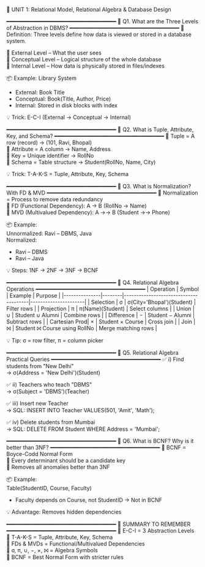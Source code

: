 🧠 UNIT 1: Relational Model, Relational Algebra & Database Design

━━━━━━━━━━━━━━━━━━━━━━━━━━━━━━━━━━
🔹 Q1. What are the Three Levels of Abstraction in DBMS?
━━━━━━━━━━━━━━━━━━━━━━━━━━━━━━━━━━
🧾 Definition:
Three levels define how data is viewed or stored in a database system.

🔸 External Level – What the user sees  
🔸 Conceptual Level – Logical structure of the whole database  
🔸 Internal Level – How data is physically stored in files/indexes

📦 Example:
Library System  
- External: Book Title  
- Conceptual: Book(Title, Author, Price)  
- Internal: Stored in disk blocks with index

💡 Trick: E-C-I (External → Conceptual → Internal)

━━━━━━━━━━━━━━━━━━━━━━━━━━━━━━━━━━
🔹 Q2. What is Tuple, Attribute, Key, and Schema?
━━━━━━━━━━━━━━━━━━━━━━━━━━━━━━━━━━
🔸 Tuple = A row (record) → (101, Ravi, Bhopal)  
🔸 Attribute = A column → Name, Address  
🔸 Key = Unique identifier → RollNo  
🔸 Schema = Table structure → Student(RollNo, Name, City)

💡 Trick: T-A-K-S = Tuple, Attribute, Key, Schema

━━━━━━━━━━━━━━━━━━━━━━━━━━━━━━━━━━
🔹 Q3. What is Normalization? With FD & MVD
━━━━━━━━━━━━━━━━━━━━━━━━━━━━━━━━━━
🔸 Normalization = Process to remove data redundancy  
🔸 FD (Functional Dependency): A → B (RollNo → Name)  
🔸 MVD (Multivalued Dependency): A →→ B (Student →→ Phone)

📦 Example:  
Unnormalized: Ravi – DBMS, Java  
Normalized:  
- Ravi – DBMS  
- Ravi – Java

💡 Steps: 1NF → 2NF → 3NF → BCNF

━━━━━━━━━━━━━━━━━━━━━━━━━━━━━━━━━━
🔹 Q4. Relational Algebra Operations
━━━━━━━━━━━━━━━━━━━━━━━━━━━━━━━━━━
| Operation     | Symbol | Example                               | Purpose              |
|---------------|--------|---------------------------------------|----------------------|
| Selection     | σ      | σ(City='Bhopal')(Student)             | Filter rows          |
| Projection    | π      | π(Name)(Student)                      | Select columns       |
| Union         | ∪      | Student ∪ Alumni                      | Combine rows         |
| Difference    | −      | Student − Alumni                      | Subtract rows        |
| Cartesian Prod| ×      | Student × Course                      | Cross join           |
| Join          | ⨝      | Student ⨝ Course using RollNo         | Merge matching rows  |

💡 Tip: σ = row filter, π = column picker

━━━━━━━━━━━━━━━━━━━━━━━━━━━━━━━━━━
🔹 Q5. Relational Algebra Practical Queries
━━━━━━━━━━━━━━━━━━━━━━━━━━━━━━━━━━
✅ i) Find students from "New Delhi"  
→ σ(Address = 'New Delhi')(Student)

✅ ii) Teachers who teach "DBMS"  
→ σ(Subject = 'DBMS')(Teacher)

✅ iii) Insert new Teacher  
→ SQL: INSERT INTO Teacher VALUES(501, 'Amit', 'Math');

✅ iv) Delete students from Mumbai  
→ SQL: DELETE FROM Student WHERE Address = 'Mumbai';

━━━━━━━━━━━━━━━━━━━━━━━━━━━━━━━━━━
🔹 Q6. What is BCNF? Why is it better than 3NF?
━━━━━━━━━━━━━━━━━━━━━━━━━━━━━━━━━━
🔸 BCNF = Boyce-Codd Normal Form  
🔸 Every determinant should be a candidate key  
🔸 Removes all anomalies better than 3NF

📦 Example:  
Table(StudentID, Course, Faculty)  
- Faculty depends on Course, not StudentID → Not in BCNF

💡 Advantage: Removes hidden dependencies

━━━━━━━━━━━━━━━━━━━━━━━━━━━━━━━━━━
📝 SUMMARY TO REMEMBER
━━━━━━━━━━━━━━━━━━━━━━━━━━━━━━━━━━
📌 E-C-I = 3 Abstraction Levels  
📌 T-A-K-S = Tuple, Attribute, Key, Schema  
📌 FDs & MVDs = Functional/Multivalued Dependencies  
📌 σ, π, ∪, −, ×, ⨝ = Algebra Symbols  
📌 BCNF = Best Normal Form with stricter rules
